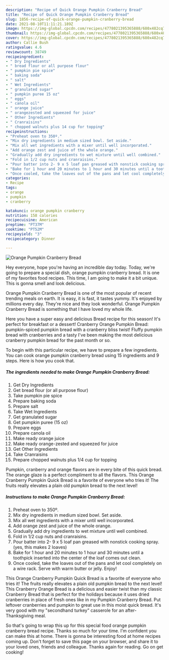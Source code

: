 ```yaml
---
description: "Recipe of Quick Orange Pumpkin Cranberry Bread"
title: "Recipe of Quick Orange Pumpkin Cranberry Bread"
slug: 1856-recipe-of-quick-orange-pumpkin-cranberry-bread
date: 2021-08-10T11:11:21.189Z
image: https://img-global.cpcdn.com/recipes/4778021395365888/680x482cq70/orange-pumpkin-cranberry-bread-recipe-main-photo.jpg
thumbnail: https://img-global.cpcdn.com/recipes/4778021395365888/680x482cq70/orange-pumpkin-cranberry-bread-recipe-main-photo.jpg
cover: https://img-global.cpcdn.com/recipes/4778021395365888/680x482cq70/orange-pumpkin-cranberry-bread-recipe-main-photo.jpg
author: Callie Bush
ratingvalue: 4.6
reviewcount: 38749
recipeingredient:
- " Dry Ingredients"
- " bread flour or all purpose flour"
- " pumpkin pie spice"
- " baking soda"
- " salt"
- " Wet Ingredients"
- " granulated sugar"
- " pumpkin puree 15 oz"
- " eggs"
- " canola oil"
- " orange juice"
- " orangezested and squeezed for juice"
- " Other Ingredients"
- " Cranraisins"
- " chopped walnuts plus 14 cup for topping"
recipeinstructions:
- "Preheat oven to 350º."
- "Mix dry ingredients in medium sized bowl. Set aside."
- "Mix all wet ingredients with a mixer until well incorporated."
- "Add orange zest and juice of the whole orange."
- "Gradually add dry ingredients to wet mixture until well combined."
- "Fold in 1/2 cup nuts and cranraisins."
- "Pour batter into 2- 9 x 5 loaf pan greased with nonstick cooking spray. (yes, this makes 2 loaves)"
- "Bake for 1 hour and 20 minutes to 1 hour and 30 minutes until a toothpick inserted into the center of the loaf comes out clean."
- "Once cooled, take the loaves out of the pans and let cool completely on a wire rack. Serve with warm butter or jelly. Enjoy!"
categories:
- Recipe
tags:
- orange
- pumpkin
- cranberry

katakunci: orange pumpkin cranberry 
nutrition: 158 calories
recipecuisine: American
preptime: "PT37M"
cooktime: "PT52M"
recipeyield: "3"
recipecategory: Dinner

---
```



![Orange Pumpkin Cranberry Bread](https://img-global.cpcdn.com/recipes/4778021395365888/680x482cq70/orange-pumpkin-cranberry-bread-recipe-main-photo.jpg)

Hey everyone, hope you're having an incredible day today. Today, we're going to prepare a special dish, orange pumpkin cranberry bread. It is one of my favorites food recipes. This time, I am going to make it a bit unique. This is gonna smell and look delicious.

Orange Pumpkin Cranberry Bread is one of the most popular of recent trending meals on earth. It is easy, it is fast, it tastes yummy. It's enjoyed by millions every day. They're nice and they look wonderful. Orange Pumpkin Cranberry Bread is something that I have loved my whole life.

Here you have a super easy and delicious Bread recipe for this season! It&#39;s perfect for breakfast or a dessert! Cranberry Orange Pumpkin Bread: pumpkin-spiced pumpkin bread with a cranberry bliss twist! Fluffy pumpkin bread with cranberries and a tasty I&#39;ve been making the most delicious cranberry pumpkin bread for the past month or so.


To begin with this particular recipe, we have to prepare a few ingredients. You can cook orange pumpkin cranberry bread using 15 ingredients and 9 steps. Here is how you cook that.

<!--inarticleads1-->

##### The ingredients needed to make Orange Pumpkin Cranberry Bread:

1. Get  Dry Ingredients
1. Get  bread flour (or all purpose flour)
1. Take  pumpkin pie spice
1. Prepare  baking soda
1. Prepare  salt
1. Take  Wet Ingredients
1. Get  granulated sugar
1. Get  pumpkin puree (15 oz)
1. Prepare  eggs
1. Prepare  canola oil
1. Make ready  orange juice
1. Make ready  orange-zested and squeezed for juice
1. Get  Other Ingredients
1. Take  Cranraisins
1. Prepare  chopped walnuts plus 1/4 cup for topping


Pumpkin, cranberry and orange flavors are in every bite of this quick bread. The orange glaze is a perfect compliment to all the flavors. This Orange Cranberry Pumpkin Quick Bread is a favorite of everyone who tries it! The fruits really elevates a plain old pumpkin bread to the next level! 

<!--inarticleads2-->

##### Instructions to make Orange Pumpkin Cranberry Bread:

1. Preheat oven to 350º.
1. Mix dry ingredients in medium sized bowl. Set aside.
1. Mix all wet ingredients with a mixer until well incorporated.
1. Add orange zest and juice of the whole orange.
1. Gradually add dry ingredients to wet mixture until well combined.
1. Fold in 1/2 cup nuts and cranraisins.
1. Pour batter into 2- 9 x 5 loaf pan greased with nonstick cooking spray. (yes, this makes 2 loaves)
1. Bake for 1 hour and 20 minutes to 1 hour and 30 minutes until a toothpick inserted into the center of the loaf comes out clean.
1. Once cooled, take the loaves out of the pans and let cool completely on a wire rack. Serve with warm butter or jelly. Enjoy!


This Orange Cranberry Pumpkin Quick Bread is a favorite of everyone who tries it! The fruits really elevates a plain old pumpkin bread to the next level! This Cranberry Orange Bread is a delicious and easier twist than my classic Cranberry Bread that is perfect for the holidays because it uses dried cranberries in place of fresh ones like in my Pumpkin Cranberry Bread. Put leftover cranberries and pumpkin to great use in this moist quick bread. It&#39;s very good with my &#34;secondhand turkey&#34; casserole for an after-Thanksgiving meal. 

So that's going to wrap this up for this special food orange pumpkin cranberry bread recipe. Thanks so much for your time. I'm confident you can make this at home. There is gonna be interesting food at home recipes coming up. Don't forget to save this page on your browser, and share it to your loved ones, friends and colleague. Thanks again for reading. Go on get cooking!
